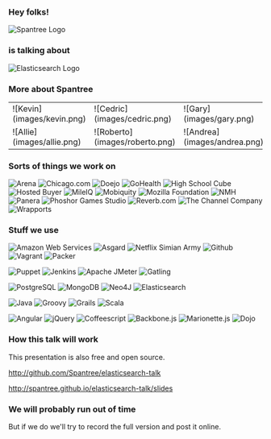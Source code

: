 ### Hey folks!

<img src="images/spantree.svg" alt="Spantree Logo" style="max-width: 1000px;"/>

### is talking about

<img src="images/elasticsearch.png" alt="Elasticsearch Logo" style="max-width: 1500px;"/>


### More about Spantree

<table class="ourpictures">
  <tr>
    <td>
      ![Kevin](images/kevin.png)
    </td>
    <td>
      ![Cedric](images/cedric.png)
    </td>
    <td>
      ![Gary](images/gary.png)
    </td>
    <td>
      ![Jerry](images/jerry.png)
    </td>
    <td>
      ![Bob](images/bob.png)
    </td>
  </tr>
  <tr>
    <td>
      ![Allie](images/allie.png)
    </td>
    <td vertical-align="top">
      ![Roberto](images/roberto.png)
    </td>
    <td>
      ![Andrea](images/andrea.png)
    </td>
    <td>
      ![Jonathan](images/jon.png)
    </td>
    <td>
      ![Nemik](images/nemik.png)
    </td>
  </tr>
</table>


### Sorts of things we work on

![Arena](images/arena.png)
![Chicago.com](images/chicagocom.png)
![Doejo](images/doejo.png)
![GoHealth](images/gohealth.png)
![High School Cube](images/highschoolcube.png)
![Hosted Buyer](images/hostedbuyer.png)
![MileIQ](images/mileiq.png)
![Mobiquity](images/mobiquity.png)
![Mozilla Foundation](images/mozilla.svg)
![NMH](images/nmh.gif)
![Panera](images/panera.png)
![Phoshor Games Studio](images/phosphor.jpg)
![Reverb.com](images/reverb.png)
![The Channel Company](images/tcc.jpg)
![Wrapports](images/wrapports.png)


### Stuff we use

![Amazon Web Services](images/aws.svg)
![Asgard](images/asgard.png)
![Netflix Simian Army](images/simian-army.png)
![Github](images/github.svg)
![Vagrant](images/vagrant.png)
![Packer](images/packer.png)

![Puppet](images/puppet.svg)
![Jenkins](images/jenkins.png)
![Apache JMeter](images/jmeter.png)
![Gatling](images/gatling.png)

![PostgreSQL](images/postgres.svg)
![MongoDB](images/mongodb.png)
![Neo4J](images/neo4j.svg)
![Elasticsearch](images/elasticsearch.png)

![Java](images/java.svg)
![Groovy](images/groovy.svg)
![Grails](images/grails.svg)
![Scala](images/scala.png)

![Angular](images/angular.png)
![jQuery](images/jquery.svg)
![Coffeescript](images/coffeescript.svg)
![Backbone.js](images/backbone.png)
![Marionette.js](images/marionettejs.png)
![Dojo](images/dojo.svg)


### How this talk will work

This presentation is also free and open source.

http://github.com/Spantree/elasticsearch-talk

http://spantree.github.io/elasticsearch-talk/slides


### We will probably run out of time

But if we do we'll try to record the full version
and post it online.